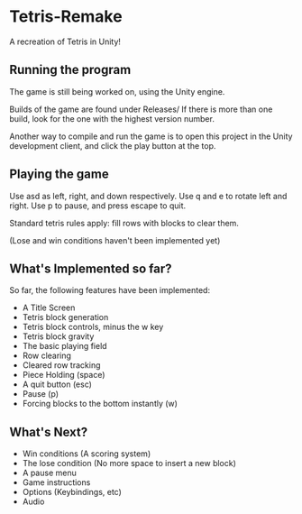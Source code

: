 # Tetris-Remake
A recreation of Tetris in Unity!


## Running the program
The game is still being worked on, using the Unity engine.

Builds of the game are found under Releases/
If there is more than one build, look for the one with the highest version number.

Another way to compile and run the game is to open this
project in the Unity development client, and click the
play button at the top.

## Playing the game
Use asd as left, right, and down respectively. Use q and e to rotate left and right.
Use p to pause, and press escape to quit.

Standard tetris rules apply: fill rows with blocks to clear them.

(Lose and win conditions haven't been implemented yet)




## What's Implemented so far?

So far, the following features have been implemented:

* A Title Screen
* Tetris block generation
* Tetris block controls, minus the w key
* Tetris block gravity
* The basic playing field
* Row clearing
* Cleared row tracking
* Piece Holding (space)
* A quit button (esc)
* Pause (p)
* Forcing blocks to the bottom instantly (w)


## What's Next?

* Win conditions (A scoring system)
* The lose condition (No more space to insert a new block)
* A pause menu
* Game instructions
* Options (Keybindings, etc)
* Audio



